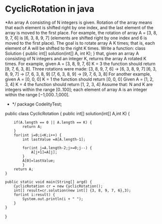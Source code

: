 # CyclicRotation in java
*An array A consisting of N integers is given. Rotation of the array means that each element is shifted right by one index, and the last element of the array is moved to the first place. For example, the rotation of array A = [3, 8, 9, 7, 6] is [6, 3, 8, 9, 7] (elements are shifted right by one index and 6 is moved to the first place).
The goal is to rotate array A K times; that is, each element of A will be shifted to the right K times.
Write a function:
class Solution { public int[] solution(int[] A, int K); }
that, given an array A consisting of N integers and an integer K, returns the array A rotated K times.
For example, given
    A = [3, 8, 9, 7, 6]
    K = 3
the function should return [9, 7, 6, 3, 8]. Three rotations were made:
    [3, 8, 9, 7, 6] -> [6, 3, 8, 9, 7]
    [6, 3, 8, 9, 7] -> [7, 6, 3, 8, 9]
    [7, 6, 3, 8, 9] -> [9, 7, 6, 3, 8]
For another example, given
    A = [0, 0, 0]
    K = 1
the function should return [0, 0, 0]
Given
    A = [1, 2, 3, 4]
    K = 4
the function should return [1, 2, 3, 4]
Assume that:
N and K are integers within the range [0..100];
each element of array A is an integer within the range [−1,000..1,000].
 * */
package CodelityTest;

public class CyclicRotation {
	public int[] solution(int[] A,int K) {
		
		if(A.length == 0 || A.length == K) {
			return A;
		}
		for(int i=0;i<K;i++) {
			int lastValue =A[A.length-1];
			
			for(int j=A.length-2;j>=0;j--) {
				A[j+1]=A[j];
			}
			A[0]=lastValue;
			}
		return A;
	}

	public static void main(String[] argd) {
		CyclicRotation cr = new CyclicRotation();
		int[] result=cr.solution(new int[] {3, 8, 9, 7, 6},3);
		for(int i:result) {
			System.out.println(i + " ");
		}
	}
}
